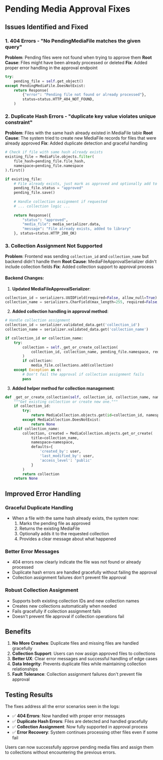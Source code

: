 # Pending Media Approval Fixes

## Issues Identified and Fixed

### 1. 404 Errors - "No PendingMediaFile matches the given query"
**Problem**: Pending files were not found when trying to approve them
**Root Cause**: Files might have been already processed or deleted
**Fix**: Added proper error handling in the approval endpoint

```python
try:
    pending_file = self.get_object()
except PendingMediaFile.DoesNotExist:
    return Response(
        {"error": "Pending file not found or already processed"},
        status=status.HTTP_404_NOT_FOUND,
    )
```

### 2. Duplicate Hash Errors - "duplicate key value violates unique constraint"
**Problem**: Files with the same hash already existed in MediaFile table
**Root Cause**: The system tried to create new MediaFile records for files that were already approved
**Fix**: Added duplicate detection and graceful handling

```python
# Check if file with same hash already exists
existing_file = MediaFile.objects.filter(
    file_hash=pending_file.file_hash,
    namespace=pending_file.namespace
).first()

if existing_file:
    # File already exists, just mark as approved and optionally add to collection
    pending_file.status = "approved"
    pending_file.save()
    
    # Handle collection assignment if requested
    # ... collection logic ...
    
    return Response({
        "status": "approved", 
        "media_file": media_serializer.data,
        "message": "File already exists, added to library"
    }, status=status.HTTP_200_OK)
```

### 3. Collection Assignment Not Supported
**Problem**: Frontend was sending `collection_id` and `collection_name` but backend didn't handle them
**Root Cause**: MediaFileApprovalSerializer didn't include collection fields
**Fix**: Added collection support to approval process

#### Backend Changes:

1. **Updated MediaFileApprovalSerializer**:
```python
collection_id = serializers.UUIDField(required=False, allow_null=True)
collection_name = serializers.CharField(max_length=255, required=False, allow_blank=True)
```

2. **Added collection handling in approval method**:
```python
# Handle collection assignment
collection_id = serializer.validated_data.get('collection_id')
collection_name = serializer.validated_data.get('collection_name')

if collection_id or collection_name:
    try:
        collection = self._get_or_create_collection(
            collection_id, collection_name, pending_file.namespace, request.user
        )
        if collection:
            media_file.collections.add(collection)
    except Exception as e:
        # Don't fail the approval if collection assignment fails
        pass
```

3. **Added helper method for collection management**:
```python
def _get_or_create_collection(self, collection_id, collection_name, namespace, user):
    """Get existing collection or create new one."""
    if collection_id:
        try:
            return MediaCollection.objects.get(id=collection_id, namespace=namespace)
        except MediaCollection.DoesNotExist:
            return None
    elif collection_name:
        collection, created = MediaCollection.objects.get_or_create(
            title=collection_name,
            namespace=namespace,
            defaults={
                'created_by': user,
                'last_modified_by': user,
                'access_level': 'public'
            }
        )
        return collection
    return None
```

## Improved Error Handling

### Graceful Duplicate Handling
- When a file with the same hash already exists, the system now:
  1. Marks the pending file as approved
  2. Returns the existing MediaFile
  3. Optionally adds it to the requested collection
  4. Provides a clear message about what happened

### Better Error Messages
- 404 errors now clearly indicate the file was not found or already processed
- Duplicate hash errors are handled gracefully without failing the approval
- Collection assignment failures don't prevent file approval

### Robust Collection Assignment
- Supports both existing collection IDs and new collection names
- Creates new collections automatically when needed
- Fails gracefully if collection assignment fails
- Doesn't prevent file approval if collection operations fail

## Benefits

1. **No More Crashes**: Duplicate files and missing files are handled gracefully
2. **Collection Support**: Users can now assign approved files to collections
3. **Better UX**: Clear error messages and successful handling of edge cases
4. **Data Integrity**: Prevents duplicate files while maintaining collection relationships
5. **Fault Tolerance**: Collection assignment failures don't prevent file approval

## Testing Results

The fixes address all the error scenarios seen in the logs:
- ✅ **404 Errors**: Now handled with proper error messages
- ✅ **Duplicate Hash Errors**: Files are detected and handled gracefully
- ✅ **Collection Assignment**: Now fully supported in approval process
- ✅ **Error Recovery**: System continues processing other files even if some fail

Users can now successfully approve pending media files and assign them to collections without encountering the previous errors.
